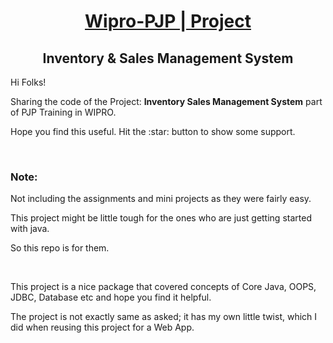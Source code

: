 <div align = "center">

<h1><a href="https://github.com/Strange-Quark-007/Wipro-PJP-Project">Wipro-PJP | Project</a></h1>
<h2>Inventory & Sales Management System</a></h2>
</div>

<div>
  <p>Hi Folks!</p>
  <p>Sharing the code of the Project: <b>Inventory Sales Management System</b> part of PJP Training in WIPRO.</p>
  <p>Hope you find this useful. Hit the :star: button to show some support.</p>
</div>
<div><br></div>
<div>
  <h3>Note:</h3>
    <p>Not including the assignments and mini projects as they were fairly easy.<p>
    <p><p>This project might be little tough for the ones who are just getting started with java.</p><p>So this repo is for them.</p></p>
    <br>
    <p>This project is a nice package that covered concepts of Core Java, OOPS, JDBC, Database etc and hope you find it helpful.</p>
    <p>The project is not exactly same as asked; it has my own little twist, which I did when reusing this project for a Web App.</p>
</div>
